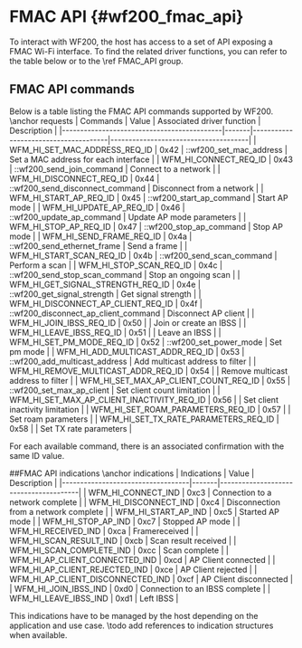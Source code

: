 FMAC API	{#wf200_fmac_api}  
============

To interact with WF200, the host has access to a set of API exposing a FMAC Wi-Fi interface. To find the related driver functions, you can refer to the table below or to the \ref FMAC_API group.

## FMAC API commands
Below is a table listing the FMAC API commands supported by WF200.
\anchor requests
| Commands                                   | Value | Associated driver function           | Description                          |
|--------------------------------------------|-------|--------------------------------------|--------------------------------------|
| WFM_HI_SET_MAC_ADDRESS_REQ_ID              | 0x42  | ::wf200_set_mac_address              | Set a MAC address for each interface |
| WFM_HI_CONNECT_REQ_ID                      | 0x43  | ::wf200_send_join_command            | Connect to a network                 |
| WFM_HI_DISCONNECT_REQ_ID                   | 0x44  | ::wf200_send_disconnect_command      | Disconnect from a network            |
| WFM_HI_START_AP_REQ_ID                     | 0x45  | ::wf200_start_ap_command             | Start AP mode                        |
| WFM_HI_UPDATE_AP_REQ_ID                    | 0x46  | ::wf200_update_ap_command            | Update AP mode parameters            |
| WFM_HI_STOP_AP_REQ_ID                      | 0x47  | ::wf200_stop_ap_command              | Stop AP mode                         |
| WFM_HI_SEND_FRAME_REQ_ID                   | 0x4a  | ::wf200_send_ethernet_frame          | Send a frame                         |
| WFM_HI_START_SCAN_REQ_ID                   | 0x4b  | ::wf200_send_scan_command            | Perform a scan                       |
| WFM_HI_STOP_SCAN_REQ_ID                    | 0x4c  | ::wf200_send_stop_scan_command       | Stop an ongoing scan                 |
| WFM_HI_GET_SIGNAL_STRENGTH_REQ_ID          | 0x4e  | ::wf200_get_signal_strength          | Get signal strength                  |
| WFM_HI_DISCONNECT_AP_CLIENT_REQ_ID         | 0x4f  | ::wf200_disconnect_ap_client_command | Disconnect AP client                 |
| WFM_HI_JOIN_IBSS_REQ_ID                    | 0x50  |                                      | Join or create an IBSS               |
| WFM_HI_LEAVE_IBSS_REQ_ID                   | 0x51  |                                      | Leave an IBSS                        |
| WFM_HI_SET_PM_MODE_REQ_ID                  | 0x52  | ::wf200_set_power_mode               | Set pm mode                          |
| WFM_HI_ADD_MULTICAST_ADDR_REQ_ID           | 0x53  | ::wf200_add_multicast_address        | Add multicast address to filter      |
| WFM_HI_REMOVE_MULTICAST_ADDR_REQ_ID        | 0x54  |                                      | Remove multicast address to filter   |
| WFM_HI_SET_MAX_AP_CLIENT_COUNT_REQ_ID      | 0x55  | ::wf200_set_max_ap_client            | Set client count limitation          |
| WFM_HI_SET_MAX_AP_CLIENT_INACTIVITY_REQ_ID | 0x56  |                                      | Set client inactivity limitation     |
| WFM_HI_SET_ROAM_PARAMETERS_REQ_ID          | 0x57  |                                      | Set roam parameters                  |
| WFM_HI_SET_TX_RATE_PARAMETERS_REQ_ID       | 0x58  |                                      | Set TX rate parameters               |

For each available command, there is an associated confirmation with the same ID value.

##FMAC API indications
\anchor indications
| Indications                       | Value | Description                           |
|-----------------------------------|-------|---------------------------------------|
| WFM_HI_CONNECT_IND                | 0xc3  | Connection to a network complete      |
| WFM_HI_DISCONNECT_IND             | 0xc4  | Disconnection from a network complete |
| WFM_HI_START_AP_IND               | 0xc5  | Started AP mode                       |
| WFM_HI_STOP_AP_IND                | 0xc7  | Stopped AP mode                       |
| WFM_HI_RECEIVED_IND               | 0xca  | Framereceived                         |
| WFM_HI_SCAN_RESULT_IND            | 0xcb  | Scan result received                  |
| WFM_HI_SCAN_COMPLETE_IND          | 0xcc  | Scan complete                         |
| WFM_HI_AP_CLIENT_CONNECTED_IND    | 0xcd  | AP Client connected                   |
| WFM_HI_AP_CLIENT_REJECTED_IND     | 0xce  | AP Client rejected                    |
| WFM_HI_AP_CLIENT_DISCONNECTED_IND | 0xcf  | AP Client disconnected                |
| WFM_HI_JOIN_IBSS_IND              | 0xd0  | Connection to an IBSS complete        |
| WFM_HI_LEAVE_IBSS_IND             | 0xd1  | Left IBSS                             |

This indications have to be managed by the host depending on the application and use case.
\todo add references to indication structures when available.